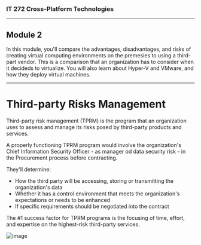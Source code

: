 ### IT 272 Cross-Platform Technologies

---------------------------------------------------

## <strong>Module 2</strong>

In this module, you'll compare the advantages, disadvantages, and risks of creating virtual computing environments on the premesies to using a third-part vendor. This is a comparison that an organization has to consider when it decideds to virtualize. You will also learn about Hyper-V and VMware, and how they deploy virtual machines. 

-----------------------------------------------------

# Third-party Risks Management

Third-party risk management (TPRM) is the program that an organization uses to assess and manage its risks posed by third-party products and services. 

A properly functioning TPRM program would involve the organization's Chief Information Security Officer - as manager od data security risk - in the Procurement process before contracting. 

They'll determine:

<ul>
  <li> How the third party will be accessing, storing or transmitting the organization's data</li>
  <li> Whether it has a control environment that meets the organization's expectations or needs to be enhanced</li> 
  <li> If specific requirements should be negotiated into the contract</li>
</ul> 

The #1 success factor for TPRM programs is the focusing of time, effort, and expertise on the highest-risk third-party services.

![image](https://user-images.githubusercontent.com/100523016/177199375-d939fce8-ea4f-45b8-91bd-82567b43f867.png)

